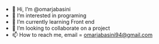 - 👋 Hi, I’m @omarjabasini
- 👀 I’m interested in programing
- 🌱 I’m currently learning Front end
- 💞️ I’m looking to collaborate on a project
- 📫 How to reach me, email = omarjabasini94@gmail.com

<!---
omarjabasini/omarjabasini is a ✨ special ✨ repository because its `README.md` (this file) appears on your GitHub profile.
You can click the Preview link to take a look at your changes
--->
